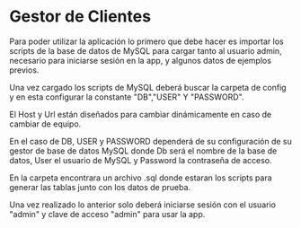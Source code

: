 
# Gestor de Clientes

Para poder utilizar la aplicación lo primero que debe 
hacer es importar los scripts de la base de datos de 
MySQL para cargar tanto al usuario admin, necesario para
iniciarse sesión en la app, y algunos datos de ejemplos previos.

Una vez cargado los scripts de MySQL deberá buscar
la carpeta de config y en esta configurar la constante
"DB","USER" Y "PASSWORD".

El Host y Url están diseñados para cambiar dinámicamente
en caso de cambiar de equipo.

En el caso de DB, USER y PASSWORD dependerá de su
configuración de su gestor de base de datos MySQL
donde Db será el nombre de la base de datos, User el
usuario de MySQL y Password la contraseña de acceso.

En la carpeta encontrara un archivo .sql donde estaran
los scripts para generar las tablas junto con los datos 
de prueba.

Una vez realizado lo anterior solo deberá iniciarse sesión con
el usuario "admin" y clave de acceso "admin" para usar la app.

